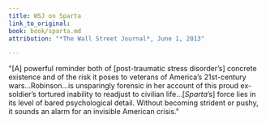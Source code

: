 ```yaml
---
title: WSJ on Sparta
link_to_original: 
book: book/sparta.md
attribution: "*The Wall Street Journal*, June 1, 2013"

---
```

"[A] powerful reminder both of [post-traumatic stress disorder’s] concrete existence and of the risk it poses to veterans of America’s 21st-century wars...Robinson...is unsparingly forensic in her account of this proud ex-soldier’s tortured inability to readjust to civilian life...[*Sparta*’s] force lies in its level of bared psychological detail. Without becoming strident or pushy, it sounds an alarm for an invisible American crisis."